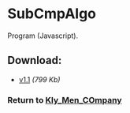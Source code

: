 # SubCmpAlgo

Program (Javascript).

## Download:

- [v1.1](http://klimaleksus.narod.ru/Files/4/asscmp_test.zip) _(799 Kb)_

### Return to [Kly_Men_COmpany](https://github.com/aleksusklim/Kly_Men_COmpany "GitHub: aleksusklim/Kly_Men_COmpany")
